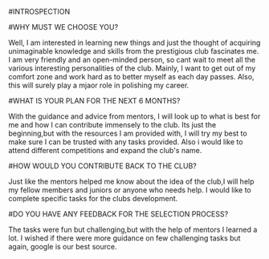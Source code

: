 #INTROSPECTION



#WHY MUST WE CHOOSE YOU?

Well, I am interested in learning new things and just the thought of acquiring unimaginable knowledge and skills from the prestigious club fascinates me. I am very friendly and an open-minded person, so cant wait to meet all the various interesting personalities of the club. Mainly, I want to get out of my comfort zone and work hard as to better myself as each day passes. Also, this will surely play a mjaor role in polishing my career.     



#WHAT IS YOUR PLAN FOR THE NEXT 6 MONTHS?

With the guidance and advice from mentors, I will look up to what is best for me and how I can contribute immensely to the club. Its just the beginning,but with the resources I am provided with, I will try my best to make sure I can be trusted with any tasks provided. Also i would like to attend different competitions and expand the club's name.



#HOW WOULD YOU CONTRIBUTE BACK TO THE CLUB?

Just like the mentors helped me know about the idea of the club,I will help my fellow members and juniors or anyone who needs help. I would like to complete specific tasks for the clubs development.



#DO YOU HAVE ANY FEEDBACK FOR THE SELECTION PROCESS?

The tasks were fun but challenging,but with the help of mentors I learned a lot. I wished if there were more guidance on few challenging tasks but again, google is our best source.
